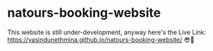 # natours-booking-website

This website is still under-development, anyway here's the Live Link: https://yasindunethmina.github.io/natours-booking-website/ 😎🚀
